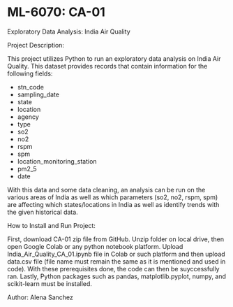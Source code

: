 # ML-6070: CA-01

Exploratory Data Analysis: India Air Quality

Project Description:

This project utilizes Python to run an exploratory data analysis on India Air Quality. This dataset provides records that contain information for the following fields:
  - stn_code	
  - sampling_date	
  - state	
  - location	
  - agency	
  - type	
  - so2	
  - no2	
  - rspm	
  - spm	
  - location_monitoring_station	
  - pm2_5	
  - date

With this data and some data cleaning, an analysis can be run on the various areas of India as well as which parameters (so2, no2, rspm, spm) are affecting which states/locations in India as well as identify trends with the given historical data.

How to Install and Run Project:

First, download CA-01 zip file from GitHub. Unzip folder on local drive, then open Google Colab or any python notebook platform. Upload India_Air_Quality_CA_01.ipynb file in Colab or such platform and then upload data.csv file (file name must remain the same as it is mentioned and used in code). With these prerequisites done, the code can then be suyccessfully ran. Lastly, Python packages such as pandas, matplotlib.pyplot, numpy, and scikit-learn must be installed.

Author: Alena Sanchez
